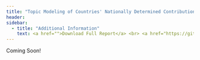 ```yaml
---
title: "Topic Modeling of Countries' Nationally Determined Contributions (NDCs) Using STM package in R"
header:
sidebar:
  - title: "Additional Information"
    text: <a href="">Download Full Report</a> <br> <a href="https://github.com/rexon1992/ndc_topic_modeling_stm">View Model On Github</a>
---
```

Coming Soon!

